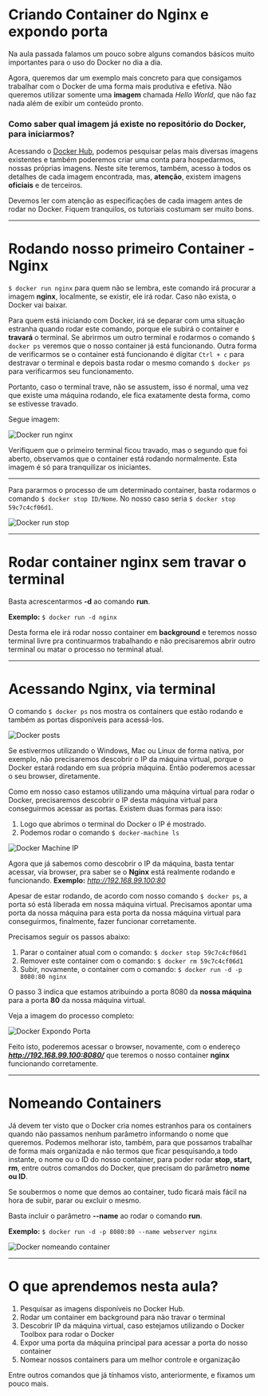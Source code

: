 # Criando Container do Nginx e expondo porta

Na aula passada falamos um pouco sobre alguns comandos básicos muito importantes para o uso do Docker no dia a dia.

Agora, queremos dar um exemplo mais concreto para que consigamos trabalhar com o Docker de uma forma mais produtiva e efetiva. Não queremos utilizar somente uma **imagem** chamada _Hello World_, que não faz nada além de exibir um conteúdo pronto.

### Como saber qual imagem já existe no repositório do Docker, para iniciarmos?

Acessando o [Docker Hub](https://hub.docker.com), podemos pesquisar pelas mais diversas imagens existentes e também poderemos criar uma conta para hospedarmos, nossas próprias imagens. Neste site teremos, também, acesso à todos os detalhes de cada imagem encontrada, mas, **atenção**, existem imagens **oficiais** e de terceiros.

Devemos ler com atenção as especificações de cada imagem antes de rodar no Docker. Fiquem tranquilos, os tutoriais costumam ser muito bons.

***

# Rodando nosso primeiro Container - Nginx

`$ docker run nginx` para quem não se lembra, este comando irá procurar a imagem **nginx**, localmente, se existir, ele irá rodar. Caso não exista, o Docker vai baixar.

Para quem está iniciando com Docker, irá se deparar com uma situação estranha quando rodar este comando, porque ele subirá o container e **travará** o terminal. Se abrirmos um outro terminal e rodarmos o comando `$ docker ps` veremos que o nosso container já está funcionando. 
Outra forma de verificarmos se o container está funcionando é digitar `Ctrl + c` para destravar o terminal e depois basta rodar o mesmo comando `$ docker ps` para verificarmos seu funcionamento.

Portanto, caso o terminal trave, não se assustem, isso é normal, uma vez que existe uma máquina rodando, ele fica exatamente desta forma, como se estivesse travado.

Segue imagem:

![Docker run nginx](./images/docker-run-nginx.png "Docker run nginx")

Verifiquem que o primeiro terminal ficou travado, mas o segundo que foi aberto, observamos que o container está rodando normalmente. Esta imagem é só para tranquilizar os iniciantes.

***
Para pararmos o processo de um determinado container, basta rodarmos o comando `$ docker stop ID/Nome`. No nosso caso seria `$ docker stop 59c7c4cf06d1`.

![Docker run stop](./images/docker-run-stop.png "Docker run stop")

***

# Rodar container nginx sem travar o terminal

Basta acrescentarmos **-d** ao comando **run**.

**Exemplo:** `$ docker run -d nginx`

Desta forma ele irá rodar nosso container em **background** e teremos nosso terminal livre pra continuarmos trabalhando e não precisaremos abrir outro terminal ou matar o processo no terminal atual.

***

# Acessando Nginx, via terminal

O comando `$ docker ps` nos mostra os containers que estão rodando e também as portas disponíveis para acessá-los.

![Docker posts](./images/docker-ports.png "Docker ports")

Se estivermos utilizando o Windows, Mac ou Linux de forma nativa, por exemplo, não precisaremos descobrir o IP da máquina virtual, porque o Docker estará rodando em sua própria máquina. Então poderemos acessar o seu browser, diretamente.

Como em nosso caso estamos utilizando uma máquina virtual para rodar o Docker, precisaremos descobrir o IP desta máquina virtual para conseguirmos acessar as portas. Existem duas formas para isso:

1. Logo que abrimos o terminal do Docker o IP é mostrado.
2. Podemos rodar o comando `$ docker-machine ls`

![Docker Machine IP](./images/docker-machine-ip.png "Docker Machine IP")

Agora que já sabemos como descobrir o IP da máquina, basta tentar acessar, via browser, pra saber se o **Nginx** está realmente rodando e funcionando. **Exemplo:** _http://192.168.99.100:80_

Apesar de estar rodando, de acordo com nosso comando `$ docker ps`, a porta só está liberada em nossa máquina virtual. Precisamos apontar uma porta da nossa máquina para esta porta da nossa máquina virtual para conseguirmos, finalmente, fazer funcionar corretamente.

Precisamos seguir os passos abaixo:

1. Parar o container atual com o comando: `$ docker stop 59c7c4cf06d1`
2. Remover este container com o comando: `$ docker rm 59c7c4cf06d1`
3. Subir, novamente, o container com o comando: `$ docker run -d -p 8080:80 nginx`

O passo 3 indica que estamos atribuindo a porta 8080 da **nossa máquina** para a porta **80** da nossa máquina virtual.

Veja a imagem do processo completo:

![Docker Expondo Porta](./images/docker-expondo-porta.png "Docker Expondo Porta")

Feito isto, poderemos acessar o browser, novamente, com o endereço **_http://192.168.99.100:8080/_** que teremos o nosso container **nginx** funcionando corretamente.

***

# Nomeando Containers

Já devem ter visto que o Docker cria nomes estranhos para os containers quando não passamos nenhum parâmetro informando o nome que queremos. Podemos melhorar isto, também, para que possamos trabalhar de forma mais organizada e não termos que ficar pesquisando,a todo instante, o nome ou o ID do nosso container, para poder rodar **stop, start, rm**, entre outros comandos do Docker, que precisam do parâmetro **nome ou ID**.

Se soubermos o nome que demos ao container, tudo ficará mais fácil na hora de subir, parar ou excluir o mesmo.

Basta incluir o parâmetro **--name** ao rodar o comando **run**.

**Exemplo:** `$ docker run -d -p 8080:80 --name webserver nginx`

![Docker nomeando container](./images/docker-name-container.png "Docker nomeando container")

***

# O que aprendemos nesta aula?

1. Pesquisar as imagens disponíveis no Docker Hub.
2. Rodar um container em background para não travar o terminal
3. Descobrir IP da máquina virtual, caso estejamos utilizando o Docker Toolbox para rodar o Docker
4. Expor uma porta da máquina principal para acessar a porta do nosso container
5. Nomear nossos containers para um melhor controle e organização

Entre outros comandos que já tínhamos visto, anteriormente, e fixamos um pouco mais.
